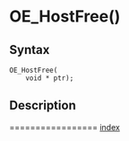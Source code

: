 # OE_HostFree()



## Syntax

    OE_HostFree(
        void * ptr);
## Description 

=================
[index](index.md)

